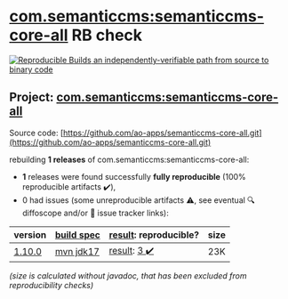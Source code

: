 [com.semanticcms:semanticcms-core-all](https://central.sonatype.com/artifact/com.semanticcms/semanticcms-core-all/1.10.0/versions) RB check
=======

[![Reproducible Builds](https://reproducible-builds.org/images/logos/rb.svg) an independently-verifiable path from source to binary code](https://reproducible-builds.org/)

## Project: [com.semanticcms:semanticcms-core-all](https://central.sonatype.com/artifact/com.semanticcms/semanticcms-core-all/1.10.0/versions)

Source code: [https://github.com/ao-apps/semanticcms-core-all.git](https://github.com/ao-apps/semanticcms-core-all.git)

rebuilding **1 releases** of com.semanticcms:semanticcms-core-all:
- **1** releases were found successfully **fully reproducible** (100% reproducible artifacts :heavy_check_mark:),
- 0 had issues (some unreproducible artifacts :warning:, see eventual :mag: diffoscope and/or :memo: issue tracker links):

| version | [build spec](/BUILDSPEC.md) | [result](https://reproducible-builds.org/docs/jvm/): reproducible? | size |
| -- | --------- | ------ | -- |
| [1.10.0](https://central.sonatype.com/artifact/com.semanticcms/semanticcms-core-all/1.10.0/pom) | [mvn jdk17](semanticcms-core-all-1.10.0.buildspec) | [result](semanticcms-core-all-1.10.0.buildinfo): [3 :heavy_check_mark: ](semanticcms-core-all-1.10.0.buildcompare) | 23K |

<i>(size is calculated without javadoc, that has been excluded from reproducibility checks)</i>
